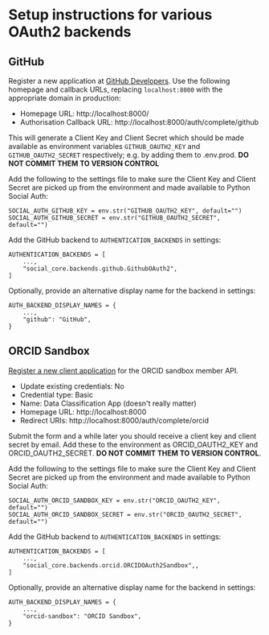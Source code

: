 # Setup instructions for various OAuth2 backends

## GitHub

Register a new application at [GitHub Developers](https://github.com/settings/applications/new). Use the following homepage and callback URLs, replacing `localhost:8000` with the appropriate domain in production:
- Homepage URL: http://localhost:8000/
- Authorisation Callback URL: http://localhost:8000/auth/complete/github

This will generate a Client Key and Client Secret which should be made available as environment variables `GITHUB_OAUTH2_KEY` and `GITHUB_OAUTH2_SECRET` respectively; e.g. by adding them to .env.prod. **DO NOT COMMIT THEM TO VERSION CONTROL**

Add the following to the settings file to make sure the Client Key and Client Secret are picked up from the environment and made available to Python Social Auth:

```
SOCIAL_AUTH_GITHUB_KEY = env.str("GITHUB_OAUTH2_KEY", default="")
SOCIAL_AUTH_GITHUB_SECRET = env.str("GITHUB_OAUTH2_SECRET", default="")
```

Add the GitHub backend to `AUTHENTICATION_BACKENDS` in settings:
```
AUTHENTICATION_BACKENDS = [
    ...,
    "social_core.backends.github.GithubOAuth2",
]
```

Optionally, provide an alternative display name for the backend in settings:
```
AUTH_BACKEND_DISPLAY_NAMES = {
    ...,
    "github": "GitHub",
}
```

## ORCID Sandbox
[Register a new client application](https://info.orcid.org/register-a-client-application-sandbox-member-api/) for the ORCID sandbox member API.

* Update existing credentials: No
* Credential type: Basic
* Name: Data Classification App (doesn't really matter)
* Homepage URL: http://localhost:8000
* Redirect URIs: http://localhost:8000/auth/complete/orcid

Submit the form and a while later you should receive a client key and client secret by email. Add these to the environment as ORCID_OAUTH2_KEY and ORCID_OAUTH2_SECRET. **DO NOT COMMIT THEM TO VERSION CONTROL**.

Add the following to the settings file to make sure the Client Key and Client Secret are picked up from the environment and made available to Python Social Auth:

```
SOCIAL_AUTH_ORCID_SANDBOX_KEY = env.str("ORCID_OAUTH2_KEY", default="")
SOCIAL_AUTH_ORCID_SANDBOX_SECRET = env.str("ORCID_OAUTH2_SECRET", default="")
```

Add the GitHub backend to `AUTHENTICATION_BACKENDS` in settings:
```
AUTHENTICATION_BACKENDS = [
    ...,
    "social_core.backends.orcid.ORCIDOAuth2Sandbox",,
]
```

Optionally, provide an alternative display name for the backend in settings:
```
AUTH_BACKEND_DISPLAY_NAMES = {
    ...,
    "orcid-sandbox": "ORCID Sandbox",
}
```